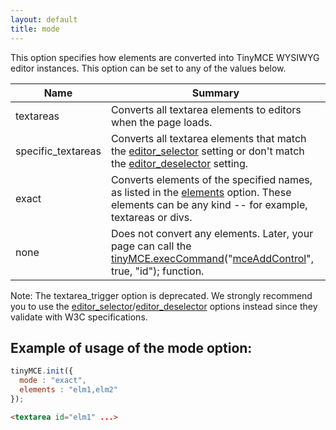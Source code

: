 ```yaml
---
layout: default
title: mode
---
```


This option specifies how elements are converted into TinyMCE WYSIWYG editor instances. This option can be set to any of the values below.

| Name | Summary |
| --- | --- |
| textareas | Converts all textarea elements to editors when the page loads. |
| specific_textareas | Converts all textarea elements that match the [editor_selector](https://www.tiny.cloud/docs-3x/reference/configuration/Configuration3x@editor_selector/) setting or don't match the [editor_deselector](https://www.tiny.cloud/docs-3x/reference/configuration/Configuration3x@editor_deselector/) setting. |
| exact | Converts elements of the specified names, as listed in the [elements](https://www.tiny.cloud/docs-3x/reference/configuration/Configuration3x@elements/) option. These elements can be any kind -- for example, textareas or divs. |
| none | Does not convert any elements. Later, your page can call the [tinyMCE.execCommand](/api/class_tinymce.EditorCommands.html/#execcommand)("[mceAddControl](/reference/TinyMCE3x@Command_identifiers/)", true, "id"); function. |

Note: The textarea_trigger option is deprecated. We strongly recommend you to use the [editor_selector](https://www.tiny.cloud/docs-3x/reference/configuration/Configuration3x@editor_selector/)/[editor_deselector](https://www.tiny.cloud/docs-3x/reference/configuration/Configuration3x@editor_deselector/) options instead since they validate with W3C specifications.

## Example of usage of the mode option:

```js
tinyMCE.init({
  mode : "exact",
  elements : "elm1,elm2"
});
```
```html
<textarea id="elm1" ...>
```
